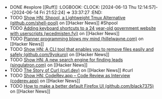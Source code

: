 - DONE #explore [[Ruff]]
  :LOGBOOK:
  CLOCK: [2024-06-13 Thu 12:14:57]--[2024-06-14 Fri 21:52:24] =>  33:37:27
  :END:
- TODO [Show HN: Shpool, a Lightweight Tmux Alternative (github.com/shell-pool)](https://news.ycombinator.com/item?id=40669337) on [[Hacker News]] #Shpool
- TODO [Adding keyboard shortcuts to a 24 year-old government website with userscripts (wcedmisten.fyi)](https://news.ycombinator.com/item?id=39440025) on [[Hacker News]]
- TODO [Planner programming blows my mind (hillelwayne.com)](https://news.ycombinator.com/item?id=39444282) on [[Hacker News]]
- TODO [Show HN: A CLI tool that enables you to remove files easily and safely (github.com/9yokuro)](https://news.ycombinator.com/item?id=39439678) on [[Hacker News]]
- TODO [Show HN: A new search engine for finding leads (singulatron.com)](https://news.ycombinator.com/item?id=39430434) on [[Hacker News]]
- TODO [The Story of Curl (curl.dev)](https://news.ycombinator.com/item?id=39435244) on [[Hacker News]] #curl
- TODO [Show HN: CodeRev.app – Code Review as Interview (coderev.app)](https://news.ycombinator.com/item?id=39428766) on [[Hacker News]]
- TODO [How to make a better default Firefox UI (github.com/black7375)](https://news.ycombinator.com/item?id=39428409) on [[Hacker News]]